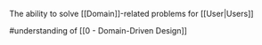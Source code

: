 The ability to solve [[Domain]]-related problems for [[User|Users]]

#understanding  of [[0 - Domain-Driven Design]]